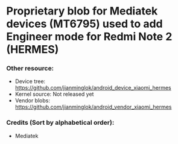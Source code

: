 # Proprietary blob for Mediatek devices (MT6795) used to add Engineer mode for Redmi Note 2 (HERMES)

### Other resource:
  - Device tree: https://github.com/jianminglok/android_device_xiaomi_hermes
  - Kernel source: Not released yet
  - Vendor blobs: https://github.com/jianminglok/android_vendor_xiaomi_hermes

### Credits (Sort by alphabetical order):
  - Mediatek
